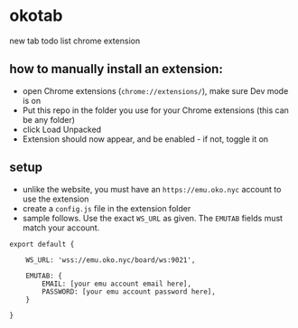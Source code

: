 # okotab
new tab todo list chrome extension

## how to manually install an extension:
- open Chrome extensions (`chrome://extensions/`), make sure Dev mode is on
- Put this repo in the folder you use for your Chrome extensions (this can be any folder)
- click Load Unpacked
- Extension should now appear, and be enabled - if not, toggle it on

## setup

- unlike the website, you must have an `https://emu.oko.nyc` account to use the extension
- create a `config.js` file in the extension folder
- sample follows.  Use the exact `WS_URL` as given.  The `EMUTAB` fields must match your account.
```
export default {

	WS_URL: 'wss://emu.oko.nyc/board/ws:9021',

	EMUTAB: {
		EMAIL: [your emu account email here],
		PASSWORD: [your emu account password here],
	}

}

```
